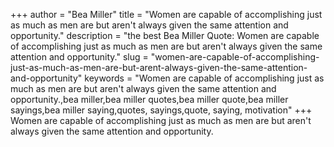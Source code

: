 +++
author = "Bea Miller"
title = "Women are capable of accomplishing just as much as men are but aren't always given the same attention and opportunity."
description = "the best Bea Miller Quote: Women are capable of accomplishing just as much as men are but aren't always given the same attention and opportunity."
slug = "women-are-capable-of-accomplishing-just-as-much-as-men-are-but-arent-always-given-the-same-attention-and-opportunity"
keywords = "Women are capable of accomplishing just as much as men are but aren't always given the same attention and opportunity.,bea miller,bea miller quotes,bea miller quote,bea miller sayings,bea miller saying,quotes, sayings,quote, saying, motivation"
+++
Women are capable of accomplishing just as much as men are but aren't always given the same attention and opportunity.
